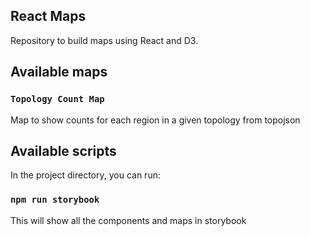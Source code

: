 ## React Maps

Repository to build maps using React and D3. 


## Available maps

### `Topology Count Map`

Map to show counts for each region in a given topology from topojson


## Available scripts

In the project directory, you can run:

### `npm run storybook`

This will show all the components and maps in storybook

